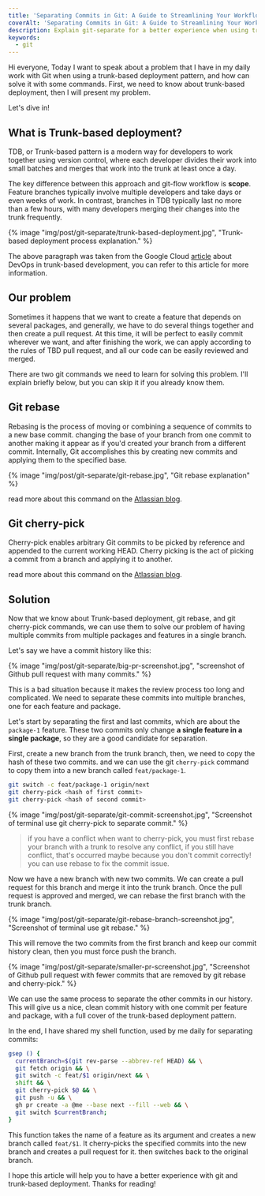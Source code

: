 ```yaml
---
title: 'Separating Commits in Git: A Guide to Streamlining Your Workflow'
coverAlt: 'Separating Commits in Git: A Guide to Streamlining Your Workflow'
description: Explain git-separate for a better experience when using trunk-based deployment.
keywords:
  - git
---
```


Hi everyone,
Today I want to speak about a problem that I have in my daily work with Git when using a trunk-based deployment pattern, and how can solve it with some commands.
First, we need to know about trunk-based deployment, then I will present my problem.

Let's dive in!

## What is Trunk-based deployment?

TDB, or Trunk-based pattern is a modern way for developers to work together using version control, where each developer divides their work into small batches and merges that work into the trunk at least once a day.

The key difference between this approach and git-flow workflow is **scope**.
Feature branches typically involve multiple developers and take days or even weeks of work. In contrast, branches in TDB typically last no more than a few hours, with many developers merging their changes into the trunk frequently.

{% image "img/post/git-separate/trunk-based-deployment.jpg", "Trunk-based deployment process explanation." %}

The above paragraph was taken from the Google Cloud [article](https://cloud.google.com/architecture/devops/devops-tech-trunk-based-development) about DevOps in trunk-based development, you can refer to this article for more information.

## Our problem

Sometimes it happens that we want to create a feature that depends on several packages, and generally, we have to do several things together and then create a pull request.
At this time, it will be perfect to easily commit wherever we want, and after finishing the work, we can apply according to the rules of TBD pull request, and all our code can be easily reviewed and merged.

There are two git commands we need to learn for solving this problem. I'll explain briefly below, but you can skip it if you already know them.

## Git rebase

Rebasing is the process of moving or combining a sequence of commits to a new base commit. changing the base of your branch from one commit to another making it appear as if you'd created your branch from a different commit. Internally, Git accomplishes this by creating new commits and applying them to the specified base.

{% image "img/post/git-separate/git-rebase.jpg", "Git rebase explanation" %}

read more about this command on the [Atlassian blog](https://www.atlassian.com/git/tutorials/rewriting-history/git-rebase).

## Git cherry-pick

Cherry-pick enables arbitrary Git commits to be picked by reference and appended to the current working HEAD. Cherry picking is the act of picking a commit from a branch and applying it to another.

read more about this command on the [Atlassian blog](https://www.atlassian.com/git/tutorials/cherry-pick).

## Solution

Now that we know about Trunk-based deployment, git rebase, and git cherry-pick commands, we can use them to solve our problem of having multiple commits from multiple packages and features in a single branch.

Let's say we have a commit history like this:

{% image "img/post/git-separate/big-pr-screenshot.jpg", "screenshot of Github pull request with many commits." %}

This is a bad situation because it makes the review process too long and complicated. We need to separate these commits into multiple branches, one for each feature and package.

Let's start by separating the first and last commits, which are about the `package-1` feature. These two commits only change **a single feature in a single package**, so they are a good candidate for separation.

First, create a new branch from the trunk branch, then, we need to copy the hash of these two commits. and we can use the git `cherry-pick` command to copy them into a new branch called `feat/package-1`.

```sh
git switch -c feat/package-1 origin/next
git cherry-pick <hash of first commit>
git cherry-pick <hash of second commit>
```

{% image "img/post/git-separate/git-commit-screenshot.jpg", "Screenshot of terminal use git cherry-pick to separate commit." %}

> if you have a conflict when want to cherry-pick, you must first rebase your branch with a trunk to resolve any conflict, if you still have conflict, that's occurred maybe because you don't commit correctly! you can use rebase to fix the commit issue.

Now we have a new branch with new two commits. We can create a pull request for this branch and merge it into the trunk branch.
Once the pull request is approved and merged, we can rebase the first branch with the trunk branch.

{% image "img/post/git-separate/git-rebase-branch-screenshot.jpg", "Screenshot of terminal use git rebase." %}

This will remove the two commits from the first branch and keep our commit history clean, then you must force push the branch.

{% image "img/post/git-separate/smaller-pr-screenshot.jpg", "Screenshot of Github pull request with fewer commits that are removed by git rebase and cherry-pick." %}

We can use the same process to separate the other commits in our history. This will give us a nice, clean commit history with one commit per feature and package, with a full cover of the trunk-based deployment pattern.

In the end, I have shared my shell function, used by me daily for separating commits:

```sh
gsep () {
  currentBranch=$(git rev-parse --abbrev-ref HEAD) && \
  git fetch origin && \
  git switch -c feat/$1 origin/next && \
  shift && \
  git cherry-pick $@ && \
  git push -u && \
  gh pr create -a @me --base next --fill --web && \
  git switch $currentBranch;
}
```

This function takes the name of a feature as its argument and creates a new branch called `feat/$1`. It cherry-picks the specified commits into the new branch and creates a pull request for it. then switches back to the original branch.

I hope this article will help you to have a better experience with git and trunk-based deployment.
Thanks for reading!
